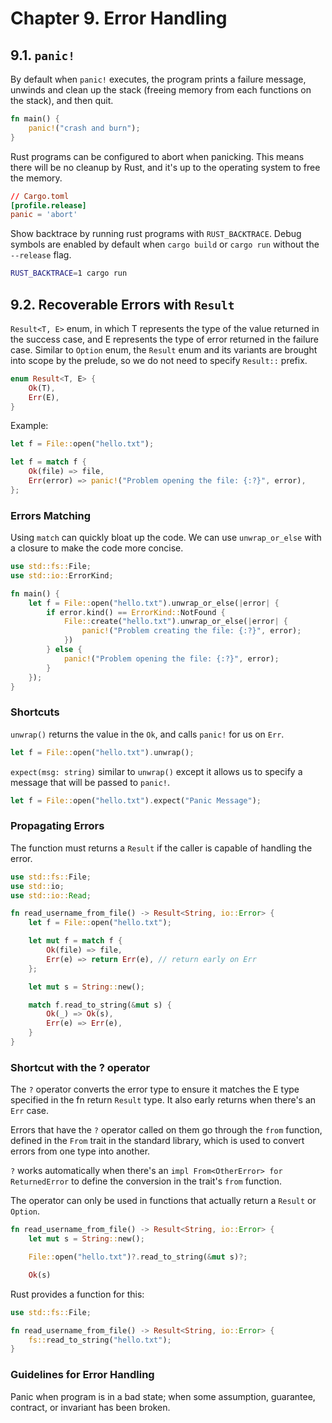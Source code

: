 # Chapter 9. Error Handling

## 9.1. `panic!`

By default when `panic!` executes, the program prints a failure message, unwinds and clean up the stack (freeing memory from each functions on the stack), and then quit.

```rust
fn main() {
    panic!("crash and burn");
}
```

Rust programs can be configured to abort when panicking. This means there will be no cleanup by Rust, and it's up to the operating system to free the memory.

```toml
// Cargo.toml
[profile.release]
panic = 'abort'
```

Show backtrace by running rust programs with `RUST_BACKTRACE`. Debug symbols are enabled by default when `cargo build` or `cargo run` without the `--release` flag.

```zsh
RUST_BACKTRACE=1 cargo run
```

## 9.2. Recoverable Errors with `Result`

`Result<T, E>` enum, in which T represents the type of the value returned in the success case, and E represents the type of error returned in the failure case. Similar to `Option` enum, the `Result` enum and its variants are brought into scope by the prelude, so we do not need to specify `Result::` prefix.

```rust
enum Result<T, E> {
    Ok(T),
    Err(E),
}
```

Example:

```rust
let f = File::open("hello.txt");

let f = match f {
    Ok(file) => file,
    Err(error) => panic!("Problem opening the file: {:?}", error),
};
```

### Errors Matching

Using `match` can quickly bloat up the code. We can use `unwrap_or_else` with a closure to make the code more concise.

```rust
use std::fs::File;
use std::io::ErrorKind;

fn main() {
    let f = File::open("hello.txt").unwrap_or_else(|error| {
        if error.kind() == ErrorKind::NotFound {
            File::create("hello.txt").unwrap_or_else(|error| {
                panic!("Problem creating the file: {:?}", error);
            })
        } else {
            panic!("Problem opening the file: {:?}", error);
        }
    });
}
```

### Shortcuts

`unwrap()` returns the value in the `Ok`, and calls `panic!` for us on `Err`.

```rust
let f = File::open("hello.txt").unwrap();
```

`expect(msg: string)` similar to `unwrap()` except it allows us to specify a message that will be passed to `panic!`.

```rust
let f = File::open("hello.txt").expect("Panic Message");
```

### Propagating Errors

The function must returns a `Result` if the caller is capable of handling the error.

```rust
use std::fs::File;
use std::io;
use std::io::Read;

fn read_username_from_file() -> Result<String, io::Error> {
    let f = File::open("hello.txt");

    let mut f = match f {
        Ok(file) => file,
        Err(e) => return Err(e), // return early on Err
    };

    let mut s = String::new();

    match f.read_to_string(&mut s) {
        Ok(_) => Ok(s),
        Err(e) => Err(e),
    }
}
```

### Shortcut with the ? operator

The `?` operator converts the error type to ensure it matches the E type specified in the fn return `Result` type. It also early returns when there's an `Err` case.

Errors that have the `?` operator called on them go through the `from` function, defined in the `From` trait in the standard library, which is used to convert errors from one type into another.

`?` works automatically when there's an `impl From<OtherError> for ReturnedError` to define the conversion in the trait's `from` function.

The operator can only be used in functions that actually return a `Result` or `Option`.

```rust
fn read_username_from_file() -> Result<String, io::Error> {
    let mut s = String::new();

    File::open("hello.txt")?.read_to_string(&mut s)?;

    Ok(s)
```

Rust provides a function for this:

```rust
use std::fs::File;

fn read_username_from_file() -> Result<String, io::Error> {
    fs::read_to_string("hello.txt");
}
```


### Guidelines for Error Handling

Panic when program is in a bad state; when some assumption, guarantee, contract, or invariant has been broken.


